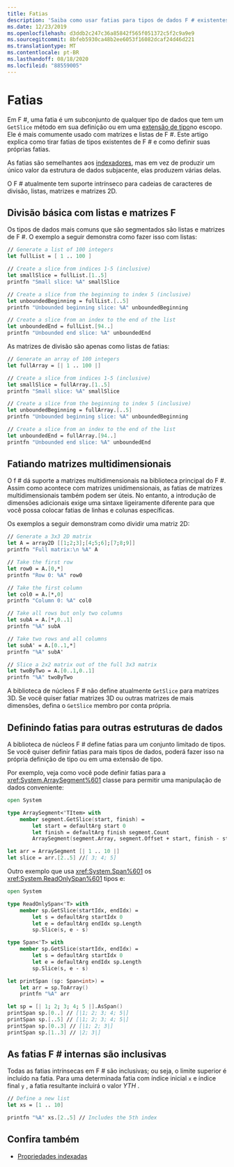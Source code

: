 ```yaml
---
title: Fatias
description: 'Saiba como usar fatias para tipos de dados F # existentes e como definir suas próprias fatias para outros tipos de dados.'
ms.date: 12/23/2019
ms.openlocfilehash: d3ddb2c247c36a85842f565f051372c5f2c9a9e9
ms.sourcegitcommit: 8bfeb5930ca48b2ee6053f16082dcaf24d46d221
ms.translationtype: MT
ms.contentlocale: pt-BR
ms.lasthandoff: 08/18/2020
ms.locfileid: "88559005"
---
```

# <a name="slices"></a>Fatias

Em F #, uma fatia é um subconjunto de qualquer tipo de dados que tem um `GetSlice` método em sua definição ou em uma [extensão de tipo](type-extensions.md)no escopo. Ele é mais comumente usado com matrizes e listas de F #. Este artigo explica como tirar fatias de tipos existentes de F # e como definir suas próprias fatias.

As fatias são semelhantes aos [indexadores](./members/indexed-properties.md), mas em vez de produzir um único valor da estrutura de dados subjacente, elas produzem várias delas.

O F # atualmente tem suporte intrínseco para cadeias de caracteres de divisão, listas, matrizes e matrizes 2D.

## <a name="basic-slicing-with-f-lists-and-arrays"></a>Divisão básica com listas e matrizes F #

Os tipos de dados mais comuns que são segmentados são listas e matrizes de F #. O exemplo a seguir demonstra como fazer isso com listas:

```fsharp
// Generate a list of 100 integers
let fullList = [ 1 .. 100 ]

// Create a slice from indices 1-5 (inclusive)
let smallSlice = fullList.[1..5]
printfn "Small slice: %A" smallSlice

// Create a slice from the beginning to index 5 (inclusive)
let unboundedBeginning = fullList.[..5]
printfn "Unbounded beginning slice: %A" unboundedBeginning

// Create a slice from an index to the end of the list
let unboundedEnd = fullList.[94..]
printfn "Unbounded end slice: %A" unboundedEnd
```

As matrizes de divisão são apenas como listas de fatias:

```fsharp
// Generate an array of 100 integers
let fullArray = [| 1 .. 100 |]

// Create a slice from indices 1-5 (inclusive)
let smallSlice = fullArray.[1..5]
printfn "Small slice: %A" smallSlice

// Create a slice from the beginning to index 5 (inclusive)
let unboundedBeginning = fullArray.[..5]
printfn "Unbounded beginning slice: %A" unboundedBeginning

// Create a slice from an index to the end of the list
let unboundedEnd = fullArray.[94..]
printfn "Unbounded end slice: %A" unboundedEnd
```

## <a name="slicing-multidimensional-arrays"></a>Fatiando matrizes multidimensionais

O f # dá suporte a matrizes multidimensionais na biblioteca principal do F #. Assim como acontece com matrizes unidimensionais, as fatias de matrizes multidimensionais também podem ser úteis. No entanto, a introdução de dimensões adicionais exige uma sintaxe ligeiramente diferente para que você possa colocar fatias de linhas e colunas específicas.

Os exemplos a seguir demonstram como dividir uma matriz 2D:

```fsharp
// Generate a 3x3 2D matrix
let A = array2D [[1;2;3];[4;5;6];[7;8;9]]
printfn "Full matrix:\n %A" A

// Take the first row
let row0 = A.[0,*]
printfn "Row 0: %A" row0

// Take the first column
let col0 = A.[*,0]
printfn "Column 0: %A" col0

// Take all rows but only two columns
let subA = A.[*,0..1]
printfn "%A" subA

// Take two rows and all columns
let subA' = A.[0..1,*]
printfn "%A" subA'

// Slice a 2x2 matrix out of the full 3x3 matrix
let twoByTwo = A.[0..1,0..1]
printfn "%A" twoByTwo
```

A biblioteca de núcleos F # não define atualmente `GetSlice` para matrizes 3D. Se você quiser fatiar matrizes 3D ou outras matrizes de mais dimensões, defina o `GetSlice` membro por conta própria.

## <a name="defining-slices-for-other-data-structures"></a>Definindo fatias para outras estruturas de dados

A biblioteca de núcleos F # define fatias para um conjunto limitado de tipos. Se você quiser definir fatias para mais tipos de dados, poderá fazer isso na própria definição de tipo ou em uma extensão de tipo.

Por exemplo, veja como você pode definir fatias para a <xref:System.ArraySegment%601> classe para permitir uma manipulação de dados conveniente:

```fsharp
open System

type ArraySegment<'TItem> with
    member segment.GetSlice(start, finish) =
        let start = defaultArg start 0
        let finish = defaultArg finish segment.Count
        ArraySegment(segment.Array, segment.Offset + start, finish - start)

let arr = ArraySegment [| 1 .. 10 |]
let slice = arr.[2..5] //[ 3; 4; 5]
```

Outro exemplo que usa <xref:System.Span%601> os <xref:System.ReadOnlySpan%601> tipos e:

```fsharp
open System

type ReadOnlySpan<'T> with
    member sp.GetSlice(startIdx, endIdx) =
        let s = defaultArg startIdx 0
        let e = defaultArg endIdx sp.Length
        sp.Slice(s, e - s)

type Span<'T> with
    member sp.GetSlice(startIdx, endIdx) =
        let s = defaultArg startIdx 0
        let e = defaultArg endIdx sp.Length
        sp.Slice(s, e - s)

let printSpan (sp: Span<int>) =
    let arr = sp.ToArray()
    printfn "%A" arr

let sp = [| 1; 2; 3; 4; 5 |].AsSpan()
printSpan sp.[0..] // [|1; 2; 3; 4; 5|]
printSpan sp.[..5] // [|1; 2; 3; 4; 5|]
printSpan sp.[0..3] // [|1; 2; 3|]
printSpan sp.[1..3] // |2; 3|]
```

## <a name="built-in-f-slices-are-end-inclusive"></a>As fatias F # internas são inclusivas

Todas as fatias intrínsecas em F # são inclusivas; ou seja, o limite superior é incluído na fatia. Para uma determinada fatia com índice inicial `x` e índice final `y` , a fatia resultante incluirá o valor *YTH* .

```fsharp
// Define a new list
let xs = [1 .. 10]

printfn "%A" xs.[2..5] // Includes the 5th index
```

## <a name="see-also"></a>Confira também

- [Propriedades indexadas](./members/indexed-properties.md)
